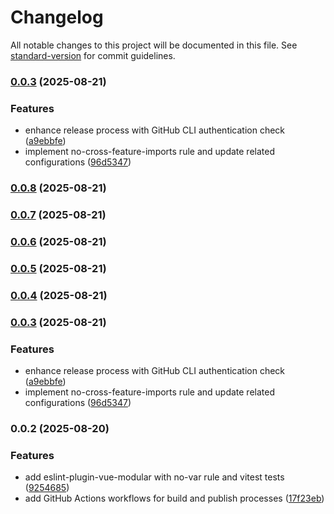 # Changelog

All notable changes to this project will be documented in this file. See [standard-version](https://github.com/conventional-changelog/standard-version) for commit guidelines.

### [0.0.3](https://github.com/andrewmolyuk/eslint-plugin-vue-modular/compare/v0.0.2...v0.0.3) (2025-08-21)


### Features

* enhance release process with GitHub CLI authentication check ([a9ebbfe](https://github.com/andrewmolyuk/eslint-plugin-vue-modular/commit/a9ebbfed2552683fb109d8113f0ef81b55a58850))
* implement no-cross-feature-imports rule and update related configurations ([96d5347](https://github.com/andrewmolyuk/eslint-plugin-vue-modular/commit/96d5347146e2f0bced223ea323a6164b27b09237))

### [0.0.8](https://github.com/andrewmolyuk/eslint-plugin-vue-modular/compare/v0.0.2...v0.0.8) (2025-08-21)

### [0.0.7](https://github.com/andrewmolyuk/eslint-plugin-vue-modular/compare/v0.0.2...v0.0.7) (2025-08-21)

### [0.0.6](https://github.com/andrewmolyuk/eslint-plugin-vue-modular/compare/v0.0.2...v0.0.6) (2025-08-21)

### [0.0.5](https://github.com/andrewmolyuk/eslint-plugin-vue-modular/compare/v0.0.2...v0.0.5) (2025-08-21)

### [0.0.4](https://github.com/andrewmolyuk/eslint-plugin-vue-modular/compare/v0.0.2...v0.0.4) (2025-08-21)

### [0.0.3](https://github.com/andrewmolyuk/eslint-plugin-vue-modular/compare/v0.0.2...v0.0.3) (2025-08-21)


### Features

* enhance release process with GitHub CLI authentication check ([a9ebbfe](https://github.com/andrewmolyuk/eslint-plugin-vue-modular/commit/a9ebbfed2552683fb109d8113f0ef81b55a58850))
* implement no-cross-feature-imports rule and update related configurations ([96d5347](https://github.com/andrewmolyuk/eslint-plugin-vue-modular/commit/96d5347146e2f0bced223ea323a6164b27b09237))

### 0.0.2 (2025-08-20)


### Features

* add eslint-plugin-vue-modular with no-var rule and vitest tests ([9254685](https://github.com/andrewmolyuk/eslint-plugin-vue-modular/commit/925468588af4ec729976d92a3ce1b00fd5e889cf))
* add GitHub Actions workflows for build and publish processes ([17f23eb](https://github.com/andrewmolyuk/eslint-plugin-vue-modular/commit/17f23eb99988fde5aaa8137d0a5eabe34a45f96e))
